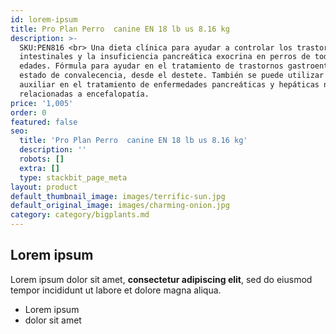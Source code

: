 ```yaml
---
id: lorem-ipsum
title: Pro Plan Perro  canine EN 18 lb us 8.16 kg
description: >-
  SKU:PEN816 <br> Una dieta clínica para ayudar a controlar los trastornos
  intestinales y la insuficiencia pancreática exocrina en perros de todas las
  edades. Fórmula para ayudar en el tratamiento de trastornos gastroentéricos o
  estado de convalecencia, desde el destete. También se puede utilizar como
  auxiliar en el tratamiento de enfermedades pancreáticas y hepáticas no
  relacionadas a encefalopatía.
price: '1,005'
order: 0
featured: false
seo:
  title: 'Pro Plan Perro  canine EN 18 lb us 8.16 kg'
  description: ''
  robots: []
  extra: []
  type: stackbit_page_meta
layout: product
default_thumbnail_image: images/terrific-sun.jpg
default_original_image: images/charming-onion.jpg
category: category/bigplants.md
---
```

## Lorem ipsum

Lorem ipsum dolor sit amet, **consectetur adipiscing elit**, sed do eiusmod tempor incididunt ut labore et dolore magna aliqua.

- Lorem ipsum
- dolor sit amet
